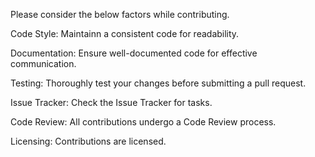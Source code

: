Please consider the below factors while contributing.

Code Style:
Maintainn a consistent code for readability.

Documentation:
Ensure well-documented code for effective communication.

Testing:
Thoroughly test your changes before submitting a pull request.

Issue Tracker:
Check the Issue Tracker for tasks.

Code Review:
All contributions undergo a Code Review process.

Licensing:
Contributions are licensed.
